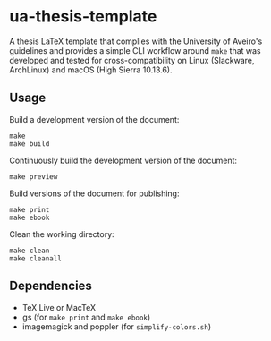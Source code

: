 # ua-thesis-template

A thesis LaTeX template that complies with the University of Aveiro's guidelines and provides a simple CLI workflow around `make` that was developed and tested for cross-compatibility on Linux (Slackware, ArchLinux) and macOS (High Sierra 10.13.6).

## Usage

Build a development version of the document:

```
make
make build
```

Continuously build the development version of the document:

```
make preview
```

Build versions of the document for publishing:

```
make print
make ebook
```

Clean the working directory:

```
make clean
make cleanall
```

## Dependencies

- TeX Live or MacTeX
- gs (for `make print` and `make ebook`)
- imagemagick and poppler (for `simplify-colors.sh`)
